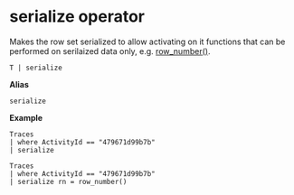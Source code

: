 # serialize operator 

Makes the row set serialized to allow activating on it functions that can be performed on serilaized data only, e.g. [row_number()](query_language_rownumberfunction.md).

    T | serialize

**Alias**

`serialize`


**Example**

<!-- csl -->
```
Traces
| where ActivityId == "479671d99b7b"
| serialize

Traces
| where ActivityId == "479671d99b7b"
| serialize rn = row_number()
```

